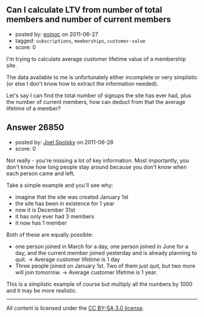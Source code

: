 ## Can I calculate LTV from number of total members and number of current members

- posted by: [eoinoc](https://stackexchange.com/users/-1/11530-eoinoc) on 2011-06-27
- tagged: `subscriptions`, `memberships`, `customer-value`
- score: 0

I'm trying to calculate average customer lifetime value of a membership site.

The data available to me is unfortunately either incomplete or very simplistic (or else I don't know how to extract the information needed).

Let's say I can find the total number of signups the site has ever had, plus the number of current members, how can deduct from that the average lifetime of a member?


## Answer 26850

- posted by: [Joel Spolsky](https://stackexchange.com/users/-1/4335-joel-spolsky) on 2011-06-28
- score: 0

Not really - you're missing a lot of key information. Most importantly, you don't know how long people stay around because you don't know when each person came and left.

Take a simple example and you'll see why: 

* imagine that the site was created January 1st
* the site has been in existence for 1 year
* now it is December 31st
* it has only ever had 3 members
* it now has 1 member

Both of these are equally possible:

* one person joined in March for a day, one person joined in June for a day, and the current member joined yesterday and is already planning to quit. -> Average customer lifetime is 1 day
* Three people joined on January 1st. Two of them just quit, but two more will join tomorrow. -> Average customer lifetime is 1 year.

This is a simplistic example of course but multiply all the numbers by 1000 and it may be more realistic.





---

All content is licensed under the [CC BY-SA 3.0 license](https://creativecommons.org/licenses/by-sa/3.0/).
